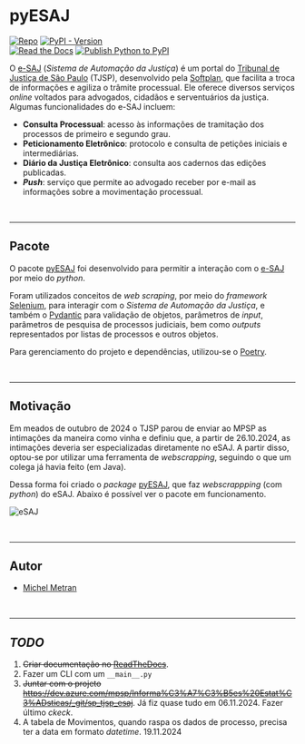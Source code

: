 # pyESAJ

[![Repo](https://img.shields.io/badge/GitHub-repo-blue?logo=github&logoColor=f5f5f5)](https://github.com/michelmetran/pyESAJ)
[![PyPI - Version](https://img.shields.io/pypi/v/pyesaj?logo=pypi&label=PyPI&color=blue)](https://pypi.org/project/pyesaj/)<br>
[![Read the Docs](https://img.shields.io/readthedocs/pyESAJ?logo=ReadTheDocs&label=Read%20The%20Docs)](https://pyESAJ.readthedocs.io/)
[![Publish Python to PyPI](https://github.com/michelmetran/pyESAJ/actions/workflows/publish-to-pypipoetry.yml/badge.svg)](https://github.com/michelmetran/pyESAJ/actions/workflows/publish-to-pypipoetry.yml)

O [e-SAJ](https://esaj.tjsp.jus.br/) (_Sistema de Automação da Justiça_) é um
portal
do [Tribunal de Justiça de São Paulo](https://www.tjsp.jus.br/) (TJSP),
desenvolvido
pela [Softplan](https://www.softplan.com.br/), que facilita a troca de
informações e agiliza o trâmite processual. Ele
oferece diversos serviços _online_ voltados para advogados, cidadãos e
serventuários da justiça. Algumas funcionalidades
do e-SAJ incluem:

- **Consulta Processual**: acesso às informações de tramitação dos processos de
  primeiro e segundo grau.
- **Peticionamento Eletrônico**: protocolo e consulta de petições iniciais e
  intermediárias.
- **Diário da Justiça Eletrônico**: consulta aos cadernos das edições
  publicadas.
- **_Push_**: serviço que permite ao advogado receber por e-mail as informações
  sobre a movimentação processual.

<br>

---

## Pacote

O
pacote [pyESAJ](https://dev.azure.com/mpsp/Informa%C3%A7%C3%B5es%20Estat%C3%ADsticas/_git/pyesaj)
foi desenvolvido para permitir a interação com
o [e-SAJ](https://esaj.tjsp.jus.br/) por meio
do _python_.

Foram utilizados conceitos de _web scraping_, por meio do
_framework_ [Selenium](https://www.selenium.dev/), para
interagir com o _Sistema de Automação da Justiça_, e também
o [Pydantic](https://docs.pydantic.dev/latest/) para
validação de objetos, parâmetros de _input_, parâmetros de pesquisa de processos
judiciais, bem como _outputs_
representados por listas de processos e outros objetos.

Para gerenciamento do projeto e dependências, utilizou-se
o [Poetry](https://python-poetry.org/).

<br>

---

## Motivação

Em meados de outubro de 2024 o TJSP parou de enviar ao MPSP as intimações da
maneira como vinha e definiu que, a partir de 26.10.2024, as intimações deveria
ser especializadas diretamente no eSAJ. A partir disso, optou-se por utilizar
uma ferramenta de _webscrapping_, seguindo o que um colega já havia feito (em
Java).

Dessa forma foi criado o
_package_ [pyESAJ](https://dev.azure.com/mpsp/Informa%C3%A7%C3%B5es%20Estat%C3%ADsticas/_git/pyesaj),
que faz _webscrappping_ (com _python_) do eSAJ. Abaixo é possível ver o pacote
em funcionamento.

![eSAJ](./docs/assets/esaj.gif)

<br>

---

## Autor

- [Michel Metran](https://github.com/michelmetran)

<br>

---

## _TODO_

1. ~~Criar documentação no [ReadTheDocs](https://about.readthedocs.com/)~~.
2. Fazer um CLI com um `__main__.py`
3. ~~Juntar com o
   projeto <https://dev.azure.com/mpsp/Informa%C3%A7%C3%B5es%20Estat%C3%ADsticas/_git/sp_tjsp_esaj>~~.
   Já fiz quase tudo em 06.11.2024. Fazer último _ckeck_.
4. A tabela de Movimentos, quando raspa os dados de processo, precisa ter a data
   em formato _datetime_. 19.11.2024

